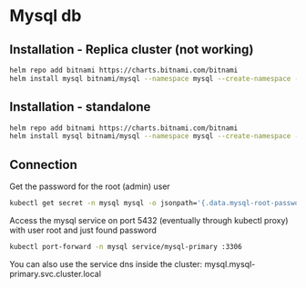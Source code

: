 # Mysql db

## Installation - Replica cluster (not working)

```bash
helm repo add bitnami https://charts.bitnami.com/bitnami
helm install mysql bitnami/mysql --namespace mysql --create-namespace --set metrics.enabled=true --set metrics.serviceMonitor.enabled=true --set metrics.serviceMonitor.labels.release=kube-prometheus-stack --set primary.persistence.storageClass=longhorn --set primary.persistence.size=15Gi --set primary.persistence.accessModes={ReadWriteMany} --set secondary.persistence.storageClass=longhorn --set secondary.persistence.size=15Gi --set secondary.persistence.accessModes={ReadWriteMany} --set architecture=replication --set secondary.replicaCount=2 --set primary.livenessProbe.initialDelaySeconds=480 --set primary.readinessProbe.initialDelaySeconds=120 --set secondary.livenessProbe.initialDelaySeconds=480 --set secondary.readinessProbe.initialDelaySeconds=120 --set primary.startupProbe.initialDelaySeconds=480 --set secondary.startupProbe.initialDelaySeconds=480
```

## Installation - standalone

```bash
helm repo add bitnami https://charts.bitnami.com/bitnami
helm install mysql bitnami/mysql --namespace mysql --create-namespace --set metrics.enabled=true --set metrics.serviceMonitor.enabled=true --set metrics.serviceMonitor.labels.release=kube-prometheus-stack --set primary.persistence.storageClass=longhorn --set primary.persistence.size=15Gi --set primary.persistence.accessModes={ReadWriteMany} --set primary.livenessProbe.initialDelaySeconds=480 --set primary.readinessProbe.initialDelaySeconds=120 --set primary.startupProbe.initialDelaySeconds=480
```

## Connection

Get the password for the root (admin) user

```bash
kubectl get secret -n mysql mysql -o jsonpath='{.data.mysql-root-password}' | base64 -d
```

Access the mysql service on port 5432 (eventually through kubectl proxy) with user root and just found password

```bash
kubectl port-forward -n mysql service/mysql-primary :3306
```

You can also use the service dns inside the cluster: mysql.mysql-primary.svc.cluster.local
